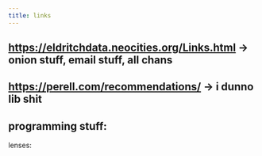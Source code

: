 ```yaml
---
title: links
---
```


## https://eldritchdata.neocities.org/Links.html -> onion stuff, email stuff, all chans
## https://perell.com/recommendations/ -> i dunno lib shit
## programming stuff:

lenses:
